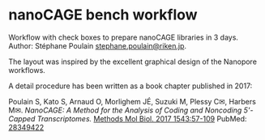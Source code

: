 nanoCAGE bench workflow
=======================

Workflow with check boxes to prepare nanoCAGE libraries in 3 days.  Author:
Stéphane Poulain <stephane.poulain@riken.jp>.

The layout was inspired by the excellent graphical design of the Nanopore
workflows.

A detail procedure has been written as a book chapter published in 2017:

Poulain S, Kato S, Arnaud O, Morlighem JÉ, Suzuki M, Plessy C✉, Harbers M✉.
_NanoCAGE: A Method for the Analysis of Coding and Noncoding 5'-Capped Transcriptomes._
[Methods Mol Biol. 2017 1543:57-109](https://link.springer.com/protocol/10.1007%2F978-1-4939-6716-2_4)
PubMed: [28349422](https://pubmed.gov/28349422)
